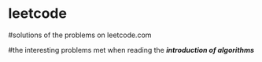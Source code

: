 # leetcode
#solutions of the problems on leetcode.com

#the interesting problems met when reading the <i><b>introduction of algorithms</b></i>
